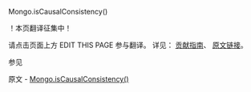  Mongo.isCausalConsistency()

 ！本页翻译征集中！

请点击页面上方 EDIT THIS PAGE 参与翻译。
详见：
[贡献指南]( https://github.com/whaleal/MongoDB-Manual-zh/blob/master/CONTRIBUTING.md )、
[原文链接](  https://docs.mongodb.com/manual/reference/method/Mongo.isCausalConsistency/  )。

 参见

原文 - [Mongo.isCausalConsistency()]( https://docs.mongodb.com/manual/reference/method/Mongo.isCausalConsistency/ )

